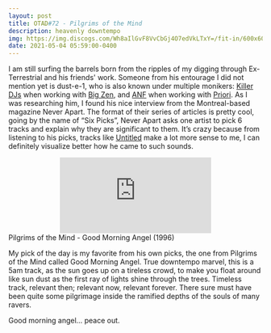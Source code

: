```yaml
---
layout: post
title: OTAD#72 - Pilgrims of the Mind
description: heavenly downtempo
img: https://img.discogs.com/Wh8aIlGvF8VvCbGj4O7edVkLTxY=/fit-in/600x600/filters:strip_icc():format(jpeg):mode_rgb():quality(90)/discogs-images/R-449186-1293183654.jpeg.jpg
date: 2021-05-04 05:59:00-0400
---
```


I am still surfing the barrels born from the ripples of my digging through Ex-Terrestrial and his friends' work. Someone from his entourage I did not mention yet is dust-e-1, who is also known under multiple monikers: [Killer DJs](https://youtu.be/L29xH15PvN0) when working with [Big Zen](https://youtu.be/2dBhGDUR150), and [ANF](https://youtu.be/aQCExus-k7w) when working with [Priori](/music/67_otad/). As I was researching him, I found his nice interview from the Montreal-based magazine Never Apart. The format of their series of articles is pretty cool, going by the name of “Six Picks”, Never Apart asks one artist to pick 6 tracks and explain why they are significant to them. It’s crazy because from listening to his picks, tracks like [Untitled](https://youtu.be/L29xH15PvN0) make a lot more sense to me, I can definitely visualize better how he came to such sounds.

<div class="row">
    <div class="col-sm mt-3 mt-md-0 video" align="center">
        <iframe src="https://www.youtube.com/embed/RVI23r9zksw" frameborder="0" allow="accelerometer; autoplay; encrypted-media; gyroscope; picture-in-picture" allowfullscreen></iframe>
    </div>
</div>

<div class="caption">
    Pilgrims of the Mind - Good Morning Angel (1996)
</div>

My pick of the day is my favorite from his own picks, the one from Pilgrims of the Mind called Good Morning Angel. True downtempo marvel, this is a 5am track, as the sun goes up on a tireless crowd, to make you float around like sun dust as the first ray of lights shine through the trees. Timeless track, relevant then; relevant now, relevant forever. There sure must have been quite some pilgrimage inside the ramified depths of the souls of many ravers.

Good morning angel… peace out.
